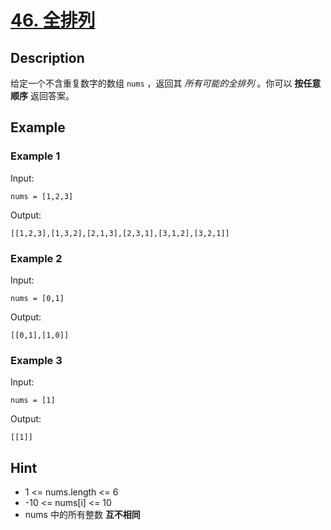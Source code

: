 # [46. 全排列](https://leetcode.cn/problems/permutations/)
## Description
给定一个不含重复数字的数组 `nums` ，返回其 *所有可能的全排列* 。你可以 **按任意顺序** 返回答案。  
## Example
### Example 1
Input:  
```
nums = [1,2,3]
```
Output:
```
[[1,2,3],[1,3,2],[2,1,3],[2,3,1],[3,1,2],[3,2,1]]
```
### Example 2
Input:  
```
nums = [0,1]
```
Output:
```
[[0,1],[1,0]]
```
### Example 3
Input:  
```
nums = [1]
```
Output:
```
[[1]]
```
## Hint
- 1 <= nums.length <= 6
- -10 <= nums[i] <= 10
- nums 中的所有整数 **互不相同**

